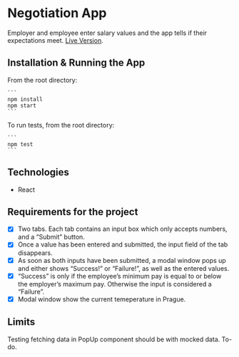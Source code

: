 # Negotiation App

Employer and employee enter salary values and the app tells if their expectations meet.
[Live Version](https://negotiation-application.netlify.app/).

## Installation & Running the App

From the root directory:

    ```
    npm install
    npm start
    ```

To run tests, from the root directory:

    ```
    npm test
    ```

## Technologies

- React

## Requirements for the project

- [x] Two tabs. Each tab contains an input box which only accepts numbers, and a “Submit” button.
- [x] Once a value has been entered and submitted, the input field of the tab disappears.
- [x] As soon as both inputs have been submitted, a modal window pops up and either shows “Success!” or “Failure!”, as well as the entered values.
- [x] “Success” is only if the employee’s minimum pay is equal to or below the employer’s maximum pay. Otherwise the input is considered a “Failure”.
- [x] Modal window show the current temeperature in Prague.

## Limits

Testing fetching data in PopUp component should be with mocked data. To-do.
